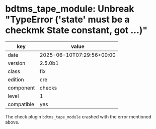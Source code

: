 [//]: # (werk v2)
# bdtms_tape_module: Unbreak "TypeError ('state' must be a checkmk State constant, got ...)"

key        | value
---------- | ---
date       | 2025-06-10T07:29:56+00:00
version    | 2.5.0b1
class      | fix
edition    | cre
component  | checks
level      | 1
compatible | yes

The check plugin `bdtms_tape_module` crashed with the error mentioned above.
